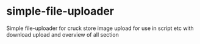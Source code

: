 # simple-file-uploader
Simple file-uploader for cruck store image upload for use in script etc with download upload and overview of all section
